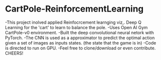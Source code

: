 # CartPole-ReinforcementLearning
-This project inolved applied Reinfocrcement learnging viz,. Deep Q Learning for the 'cart' to learn to balance the pole.
-Uses Open AI Gym CartPole-v0 environment.
-Built the deep convolutional neural netork with PyTorch.
-The CNN is used as a approximator to predict the optimal action given a set of images as inputs states. (the state that the game is in)
-Code is directed to run on GPU.
-Feel free to clone/download or even contribute.
CHEERS!

